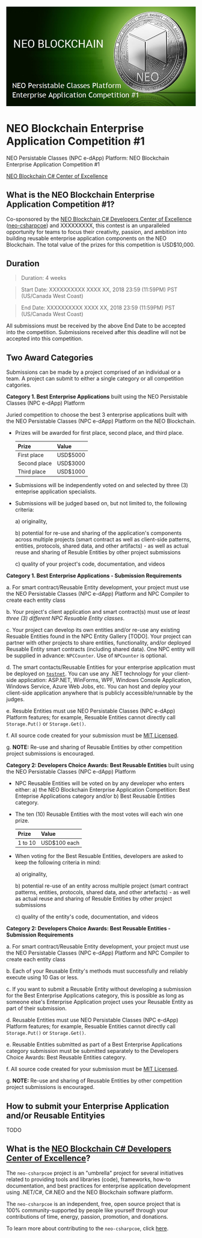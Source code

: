 ![NEO Persistable Classes (NPC) Platform: NEO Blockchain Enterprise Application Competition #1](./NPCEntAppCompetition1.jpg)

# NEO Blockchain Enterprise Application Competition #1

NEO Persistable Classes (NPC e-dApp) Platform: NEO Blockchain Enterprise Application Competition #1

[NEO Blockchain C# Center of Excellence](https://github.com/mwherman2000/neo-csharpcoe/blob/master/README.md)

## What is the NEO Blockchain Enterprise Application Competition #1?

Co-sponsored by the [NEO Blockchain C# Developers Center of Excellence](https://github.com/mwherman2000/neo-csharpcoe/blob/master/README.md) ([neo-csharpcoe](https://github.com/mwherman2000/neo-csharpcoe/blob/master/README.md)) and XXXXXXXXX, this contest is an unparalleled opportunity for teams to focus their creativity, passion, and ambition into building reusable enterprise application components on the NEO Blockchain. The total value of the prizes for this competition is USD$10,000.

## Duration

> Duration: 4 weeks

> Start Date: XXXXXXXXXX XXXX XX, 2018 23:59 (11:59PM) PST (US/Canada West Coast)

> End Date: XXXXXXXXXX XXXX XX, 2018 23:59 (11:59PM) PST (US/Canada West Coast)

All submissions must be received by the above End Date to be accepted into the competition. Submissions received after this deadline will not be accepted into this competition.

## Two Award Categories

Submissions can be made by a project comprised of an individual or a team. A project can submit to either a single category or all competition catgories.

**Category 1. Best Enterprise Applications** built using the NEO Persistable Classes (NPC e-dApp) Platform

   Juried competition to choose the best 3 enterprise applications built with the NEO Persistable Classes (NPC e-dApp) Platform on the NEO Blockchain.

   * Prizes will be awarded for first place, second place, and third place.

      | Prize | Value |
      | ----- | ----- |
      | First place | USD$5000 |
      | Second place | USD$3000 |
      | Third place | USD$1000 |

   * Submissions will be independently voted on and selected by three (3) enteprise application specialists.
   * Submissions will be judged based on, but not limited to, the following criteria: 
      
      a) originality, 

      b) potential for re-use and sharing of the application's components across multiple projects (smart contract as well as client-side patterns, entities, protocols, shared data, and other artifacts) - as well as actual reuse and sharing of Resuble Entities by other project submissions
      
      c) quality of your project's code, documentation, and videos

 **Category 1. Best Enterprise Applications - Submission Requirements**
   
   a. For smart contract/Reusable Entity development, your project must use the NEO Persistable Classes (NPC e-dApp) Platform and NPC Compiler to create each entity class

   b. Your project's client application and smart contract(s) must use *at least three (3) different NPC Resuable Entity classes*.
   
   c. Your project can develop its own entities and/or re-use any existing Resuable Entities found in the NPC Entity Gallery [TODO]. Your project can partner with other projects to share entities, functionality, and/or deployed Reusable Entity smart contracts (including shared data). One NPC entity will be supplied in advance: `NPCCounter`. Use of `NPCounter` is optional.

   d. The smart contacts/Reusable Entities for your enterprise application must be deployed on [`testnet`](https://neo.org/testnet?culture=en-us). You can use any .NET technology for your client-side application: ASP.NET, WinForms, WPF, Windows Console Application, Windows Service, Azure Web Jobs, etc. You can host and deploy your client-side application anywhere that is publicly accessible/runnable by the judges.

   e. Resuble Entities must use NEO Persistable Classes (NPC e-dApp) Platform features; for example, Resuable Entities cannot directly call `Storage.Put()` or `Storage.Get()`.

   f. All source code created for your submission must be [MIT Licensed](http://www.opensource.org/licenses/MIT).

   g. **NOTE:** Re-use and sharing of Reusable Entities by other competition project submissions is encouraged.

**Category 2: Developers Choice Awards: Best Reusable Entities** built using the NEO Persistable Classes (NPC e-dApp) Platform

   * NPC Reusable Entities will be voted on by any developer who enters either: a) the NEO Blockchain Enterprise Application Competition: Best Enteprise Applications category and/or b) Best Reusable Entities category. 
   * The ten (10) Reusable Entities with the most votes will each win one prize.

      | Prize | Value |
      | ----- | ----- |
      | 1 to 10 | USD$100 each |

   * When voting for the Best Resuable Entities, developers are asked to keep the following criteria in mind: 
      
      a) originality, 

      b) potential re-use of an entity across multiple project (smart contract patterns, entities, protocols, shared data, and other artefacts) - as well as actual reuse and sharing of Resuble Entities by other project submissions
      
      c) quality of the entity's code, documentation, and videos

**Category 2: Developers Choice Awards: Best Reusable Entities -  Submission Requirements**
   
   a. For smart contract/Reusable Entity development, your project must use the NEO Persistable Classes (NPC e-dApp) Platform and NPC Compiler to create each entity class

   b. Each of your Reusable Entity's methods must successfully and reliably execute using 10 Gas or less.
   
   c. If you want to submit a Reusable Entity without developing a submission for the Best Enterprise Applications category, this is possible as long as someone else's Enterprise Application project uses your Reusable Entity as part of their submission.

   d. Reusable Entities must use NEO Persistable Classes (NPC e-dApp) Platform features; for example, Resuable Entities cannot directly call `Storage.Put()` or `Storage.Get()`.

   e. Reusable Entities submitted as part of a Best Enterprise Applications category submission must be submitted separately to the Developers Choice Awards: Best Reusable Entities category.

   f. All source code created for your submission must be [MIT Licensed](http://www.opensource.org/licenses/MIT).
   
   g. **NOTE:** Re-use and sharing of Reusable Entities by other competition project submissions is encouraged.

## How to submit your Enterprise Application and/or Reusable Entityies

TODO

## What is the [NEO Blockchain C# Developers Center of Excellence](https://github.com/mwherman2000/neo-csharpcoe/blob/master/README.md)?

The `neo-csharpcoe` project is an "umbrella" project for several initiatives related to providing tools and libraries (code), frameworks, how-to documentation, and best practices for enterprise application development using .NET/C#, C#.NEO and the NEO Blockchain software platform.

The `neo-csharpcoe` is an independent, free, open source project that is 100% community-supported by people like yourself through your contributions of time, energy, passion, promotion, and donations.

To learn more about contributing to the `neo-csharpcoe`, click [here](https://github.com/mwherman2000/neo-csharpcoe/blob/master/CONTRIBUTE.md).

